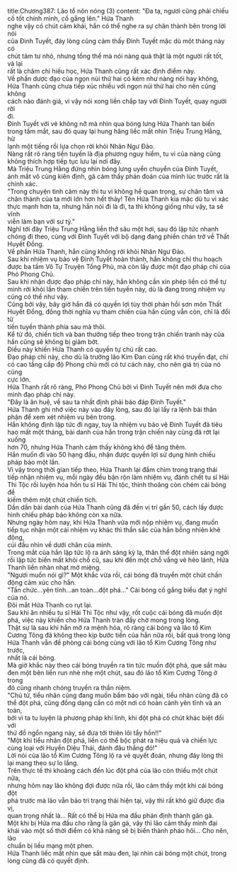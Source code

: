 title:Chương387: Lão tổ nôn nóng (3)
content:
"Đa tạ, ngươi cũng phải chiếu cố tốt chính mình, cố gắng lên." Hứa Thanh<br>nghe vậy có chút cảm khái, hắn có thể nghe ra sự chân thành bên trong lời nói<br>của Đinh Tuyết, đáy lòng cũng cảm thấy Đinh Tuyết mặc dù một tháng này có<br>chút tâm tư nhỏ, nhưng tổng thể mà nói nàng quả thật là một người rất tốt, vả lại<br>rất là chăm chỉ hiếu học, Hứa Thanh cũng rất xác định điểm này.<br>Về phần dược đạo của ngọn núi thứ hai có kém như nàng nói hay không,<br>Hứa Thanh cũng chưa tiếp xúc nhiều với ngọn núi thứ hai cho nên cũng không<br>cách nào đánh giá, vì vậy nói xong liền chắp tay với Đinh Tuyết, quay người rời<br>đi.<br>Đinh Tuyết với vẻ không nỡ mà nhìn qua bóng lưng Hứa Thanh tan biến<br>trong tầm mắt, sau đó quay lại hung hăng liếc mắt nhìn Triệu Trung Hằng, hừ<br>lạnh một tiếng rồi lựa chọn rời khỏi Nhân Ngư Đảo.<br>Nàng rất rõ ràng tiền tuyến là địa phương nguy hiểm, tu vi của nàng cũng<br>không thích hợp tiếp tục lưu lại nơi đây.<br>Mà Triệu Trung Hằng đứng nhìn bóng lưng uyển chuyển của Đinh Tuyết,<br>ánh mắt vô cùng kiên định, gã cảm thấy phán đoán của mình lúc trước rất là<br>chính xác.<br>"Trong chuyện tình cảm này thì tu vi không hề quan trọng, sự chân tâm và<br>chân thành của ta mới lớn hơn hết thảy! Tên Hứa Thanh kia mặc dù tu vi xác<br>thực mạnh hơn ta, nhưng hắn nói đi là đi, ta thì không giống như vậy, ta sẽ vĩnh<br>viễn làm bạn với sư tỷ."<br>Nghĩ tới đây Triệu Trung Hằng liền thở sâu một hơi, sau đó lập tức nhanh<br>chóng đi theo, cùng với Đinh Tuyết với bộ dạng đang phiền chán trở về Thất<br>Huyết Đồng.<br>Về phần Hứa Thanh, hắn cũng không rời khỏi Nhân Ngư Đảo.<br>Sau khi nhiệm vụ bảo vệ Đinh Tuyết hoàn thành, hắn không chỉ thu hoạch<br>được ba tấm Vô Tự Truyện Tống Phù, mà còn lấy được một đạo pháp chỉ của<br>Phó Phong Chủ.<br>Sau khi nhận được đạo pháp chỉ này, hắn không cần xin phép liền có thể tự<br>mình rời khỏi lần tham chiến trên tiền tuyến này, dù là đang trong nhiệm vụ<br>cũng có thể như vậy.<br>Cũng bởi vậy, bây giờ hắn đã có quyền lợi tùy thời phản hồi sơn môn Thất<br>Huyết Đồng, đồng thời nghĩa vụ tham chiến của hắn cũng vẫn còn, chỉ là đổi từ<br>tiền tuyến thành phía sau mà thôi.<br>Kể từ đó, chiến tích và ban thưởng tiếp theo trong trận chiến tranh này của<br>hắn cũng sẽ không bị giảm bớt.<br>Điều này khiến Hứa Thanh có quyền tự chủ rất cao.<br>Đạo pháp chỉ này, cho dù là trưởng lão Kim Đan cũng rất khó truyền đạt, chỉ<br>có cao tầng cấp độ Phong chủ mới có tư cách này, cho nên giá trị của nó cũng<br>cực lớn.<br>Hứa Thanh rất rõ ràng, Phó Phong Chủ bởi vì Đinh Tuyết nên mới đưa cho<br>mình đạo pháp chỉ này.<br>"Đây là ân huệ, về sau ta nhất định phải báo đáp Đinh Tuyết."<br>Hứa Thanh ghi nhớ việc này vào đáy lòng, sau đó lại lấy ra lệnh bài thân<br>phận để xem xét nhiệm vụ bên trong.<br>Hắn không định lập tức đi ngay, tuy là nhiệm vụ bảo vệ Đinh Tuyết đã tiêu<br>hao mất một tháng, bài danh của hắn trong trận chiến này cũng đã rớt lại xuống<br>hơn 70, nhưng Hứa Thanh cảm thấy không khó để tăng thêm.<br>Hắn muốn đi vào 50 hạng đầu, nhận được quyền lợi sử dụng hình chiếu<br>pháp bảo một lần.<br>Vì vậy trong thời gian tiếp theo, Hứa Thanh lại đắm chìm trong trạng thái<br>tiếp nhận nhiệm vụ, mỗi ngày đều bận rộn làm nhiệm vụ, đánh chết tu sĩ Hải<br>Thi Tộc rồi luyện hóa hồn tu sĩ Hải Thi tộc, thỉnh thoảng còn chém cái bóng để<br>kiếm thêm một chút chiến tích.<br>Dần dần bài danh của Hứa Thanh cũng đã đến vị trí gần 50, cách lấy được<br>hình chiếu pháp bảo không còn xa nữa.<br>Nhưng ngày hôm nay, khi Hứa Thanh vừa mới nộp nhiệm vụ, đang muốn<br>tiếp tục nhận một cái nhiệm vụ khác thì thần sắc của hắn bỗng nhiên khẽ động,<br>cúi đầu nhìn về dưới chân của mình.<br>Trong mắt của hắn lập tức lộ ra ánh sáng kỳ lạ, thân thể đột nhiên sáng ngời<br>rồi lập tức biến mất khỏi chỗ cũ, sau khi đến một chỗ vắng vẻ hẻo lánh, Hứa<br>Thanh liền nhàn nhạt mở miệng.<br>"Ngươi muốn nói gì?" Một khắc vừa rồi, cái bóng đã truyền một chút chấn<br>động cảm xúc cho hắn.<br>"Tấn chức...yên tĩnh...an toàn...đột phá..." Cái bóng cố gắng biểu đạt ý nghĩ<br>của nó.<br>Đôi mắt Hứa Thanh co rụt lại.<br>Sau khi ăn nhiều tu sĩ Hải Thi Tộc như vậy, rốt cuộc cái bóng đã muốn đột<br>phá, việc này khiến cho Hứa Thanh tràn đầy chờ mong trong lòng.<br>Thật sự là sau khi hắn mở ra mệnh hỏa, rõ ràng cái bóng và lão tổ Kim<br>Cương Tông đã không theo kịp bước tiến của hắn nữa rồi, bất quá trong lòng<br>Hứa Thanh vẫn đề phòng cái bóng cùng với lão tổ Kim Cương Tông như trước,<br>nhất là cái bóng.<br>Mà giờ khắc này theo cái bóng truyền ra tin tức muốn đột phá, que sắt màu<br>đen một bên liền run nhè nhẹ một chút, sau đó lão tổ Kim Cương Tông ở trong<br>đó cũng nhanh chóng truyền ra thần niệm.<br>"Chủ tử, tiểu nhân cũng đang muốn bẩm báo với ngài, tiểu nhân cũng đã có<br>thể đột phá, cũng đồng dạng cần có một nơi có hoàn cảnh yên tĩnh và an toàn,<br>bởi vì ta tu luyện là phương pháp khí linh, khi đột phá có chút khác biệt đối với<br>thứ đồ ngổn ngang này, sẽ đưa tới thiên lôi tẩy hồn!!"<br>"Một khi tiểu nhân đột phá, liền có thể bộc phát ra hiệu quả và chiến lực<br>cùng loại với Huyền Diệu Thái, đánh đâu thắng đó!"<br>Lời nói của lão tổ Kim Cương Tông lộ ra vẻ quyết đoán, nhưng đáy lòng thì<br>lại mang theo sự lo lắng.<br>Trên thực tế thì khoảng cách đến lúc đột phá của lão còn thiếu một chút nữa,<br>nhưng hôm nay lão không đợi được nữa rồi, lão cảm thấy một khi cái bóng đột<br>phá trước mà lão vẫn bảo trì trạng thái hiện tại, vậy thì rất khó giữ được địa vị,<br>quan trọng nhất là... Rất có thể bị Hứa ma đầu phán định thành gân gà.<br>Một khi bị Hứa ma đầu cho rằng là gân gà, vậy thì lão cảm thấy mình đại<br>khái vào một số thời điểm có khả năng sẽ bị biến thành pháo hôi... Cho nên, lão<br>chuẩn bị liều mạng một phen.<br>Hứa Thanh liếc mắt nhìn que sắt màu đen, lại nhìn cái bóng một chút, trong<br>lòng cũng đã có quyết định.